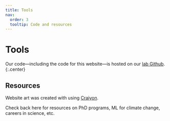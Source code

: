 ```yaml
---
title: Tools
nav:
  order: 3
  tooltip: Code and resources
---
```


# <i class="fas fa-tools"></i>Tools

Our code&mdash;including the code for this website&mdash;is hosted on our [lab Github](https://github.com/Lindsay-Lab).
{:.center}

## Resources
Website art was created with using [Craiyon](https://www.craiyon.com/).

Check back here for resources on PhD programs, ML for climate change, careers in science, etc. 

<!--{% include search-info.html %}

{% include section.html %}

## Featured

{% include list.html component="card" data="tools" filters="group: featured" %}

{% include section.html %}

## More

{% include list.html component="card" data="tools" filters="group: more" style="small" %}-->
